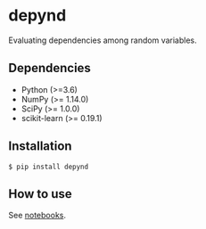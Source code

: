 # depynd
Evaluating dependencies among random variables.

## Dependencies
- Python (>=3.6)
- NumPy (>= 1.14.0)
- SciPy (>= 1.0.0)
- scikit-learn (>= 0.19.1)

## Installation
```
$ pip install depynd
```

## How to use
See [notebooks](https://github.com/y-takashina/depynd/tree/master/notebooks).

